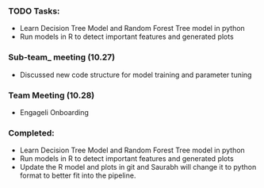 ### TODO Tasks:
   - Learn Decision Tree Model and Random Forest Tree model in python
   - Run models in R to detect important features and generated plots
 
### Sub-team_ meeting (10.27)
   - Discussed new code structure for model training and parameter tuning
### Team Meeting (10.28)
   - Engageli Onboarding
### Completed:
   - Learn Decision Tree Model and Random Forest Tree model in python
   - Run models in R to detect important features and generated plots
   - Update the R model and plots in git and Saurabh will change it to python format to better fit into the pipeline.
